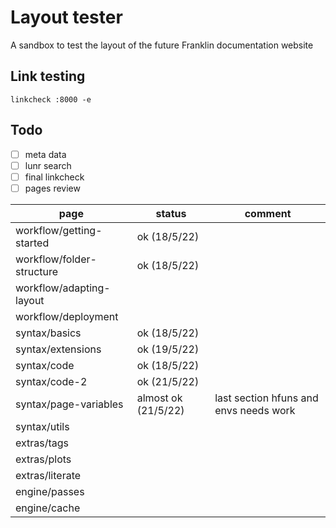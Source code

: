 # Layout tester

A sandbox to test the layout of the future Franklin documentation website

## Link testing

```
linkcheck :8000 -e
```

## Todo

* [ ] meta data
* [ ] lunr search
* [ ] final linkcheck
* [ ] pages review

| page | status | comment |
| ---- | ------ | ------- |
| workflow/getting-started | ok (18/5/22) | |
| workflow/folder-structure | ok (18/5/22)  | |
| workflow/adapting-layout |  | |
| workflow/deployment |  | |
| syntax/basics |  ok (18/5/22) | |
| syntax/extensions | ok (19/5/22) | |
| syntax/code | ok (18/5/22) | |
| syntax/code-2 | ok (21/5/22) | |
| syntax/page-variables | almost ok (21/5/22) | last section hfuns and envs needs work |
| syntax/utils |  | |
| extras/tags | | |
| extras/plots | | |
| extras/literate | | |
| engine/passes | | | 
| engine/cache | | | 
